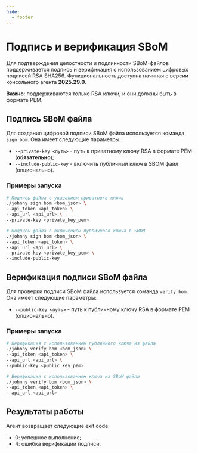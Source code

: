 ```yaml
---
hide:
  - footer
---
```


# Подпись и верификация SBoM

Для подтверждения целостности и подлинности SBoM-файлов поддерживается подпись и верификация с использованием цифровых подписей RSA SHA256. Функциональность доступна начиная с версии консольного агента **2025.29.0**.

**Важно**: поддерживаются только RSA ключи, и они должны быть в формате PEM.

## Подпись SBoM файла

Для создания цифровой подписи SBoM файла используется команда `sign bom`. Она имеет следующие параметры:

- `--private-key <путь>` - путь к приватному ключу RSA в формате PEM (**обязательно**);
- `--include-public-key` - включить публичный ключ в SBOM файл (опционально).

### Примеры запуска

```bash
# Подпись файла с указанием приватного ключа
./johnny sign bom <bom_json> \
--api_token <api_token> \
--api_url <api_url> \
--private-key <private_key_pem>

# Подпись файла с включением публичного ключа в SBOM
./johnny sign bom <bom_json> \
--api_token <api_token> \
--api_url <api_url> \
--private-key <private_key_pem> \
--include-public-key 
```

## Верификация подписи SBoM файла

Для проверки подписи SBoM файла используется команда `verify bom`. Она имеет следующие параметры:

- `--public-key <путь>` - путь к публичному ключу RSA в формате PEM (опционально).

### Примеры запуска

```bash
# Верификация с использованием публичного ключа из файла
./johnny verify bom <bom_json> \
--api_token <api_token> \
--api_url <api_url> \
--public-key <public_key_pem>

# Верификация с использованием ключа из SBoM файла
./johnny verify bom <bom_json> \
--api_token <api_token> \
--api_url <api_url>
```

## Результаты работы

Агент возвращает следующие exit code:

- 0: успешное выполнение;
- 4: ошибка верификации подписи.